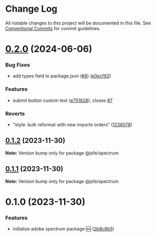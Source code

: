 # Change Log

All notable changes to this project will be documented in this file.
See [Conventional Commits](https://conventionalcommits.org) for commit guidelines.

# [0.2.0](https://github.com/json-schema-form-element/jsfe/compare/@jsfe/spectrum@0.1.2...@jsfe/spectrum@0.2.0) (2024-06-06)

### Bug Fixes

- add types field to package.json ([#8](https://github.com/json-schema-form-element/jsfe/issues/8)) ([e0ecf92](https://github.com/json-schema-form-element/jsfe/commit/e0ecf923475ca123ea9ee76d331d35d68c591102))

### Features

- submit button custom text ([e751828](https://github.com/json-schema-form-element/jsfe/commit/e751828b3bc07d21fc537b97e1b531a94a77fd70)), closes [#7](https://github.com/json-schema-form-element/jsfe/issues/7)

### Reverts

- "style: bulk reformat with new imports orders" ([1236078](https://github.com/json-schema-form-element/jsfe/commit/12360786626927f2c8a0273b245b906e5946b920))

## [0.1.2](https://github.com/json-schema-form-element/jsfe/compare/@jsfe/spectrum@0.1.1...@jsfe/spectrum@0.1.2) (2023-11-30)

**Note:** Version bump only for package @jsfe/spectrum

## [0.1.1](https://github.com/json-schema-form-element/jsfe/compare/@jsfe/spectrum@0.1.0...@jsfe/spectrum@0.1.1) (2023-11-30)

**Note:** Version bump only for package @jsfe/spectrum

# 0.1.0 (2023-11-30)

### Features

- initialize adobe spectrum package 🆕 ([2b8c8b5](https://github.com/json-schema-form-element/jsfe/commit/2b8c8b5cf9f0e712c57fc9c2672121fcbefa8656))
